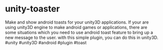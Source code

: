 # unity-toaster
Make and show android toasts for your unity3D applications.
If your are using unity3D engine to make android games or applications, there are some situations which you need to use android toast feature to bring up a new message to the user. with this simple plugin, you can do this in unity3D.
#unity
#unity3D
#android
#plugin
#toast

